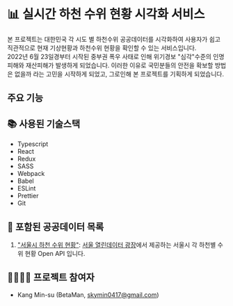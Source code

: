 # 📊 실시간 하천 수위 현황 시각화 서비스

본 프로젝트는 대한민국 각 시도 별 하천수위 공공데이터를 시각화하여 사용자가 쉽고 직관적으로 현재 기상현황과 하천수위 현황을 확인할 수 있는 서비스입니다.  
2022년 6월 23일경부터 시작된 중부권 폭우 사태로 인해 위기경보 "심각"수준의 인명피해와 재산피해가 발생하게 되었습니다. 이러한 이유로 국민분들의 안전을 확보할 방법은 없을까 라는 고민을 시작하게 되었고, 그로인해 본 프로젝트를 기획하게 되었습니다.

## 주요 기능

## 📚 사용된 기술스택

- Typescript
- React
- Redux
- SASS
- Webpack
- Babel
- ESLint
- Prettier
- Git

## 📖 포함된 공공데이터 목록

1. ["서울시 하천 수위 현황"](https://data.seoul.go.kr/dataList/OA-1167/S/1/datasetView.do): [서울 열린데이터 광장](https://data.seoul.go.kr/)에서 제공하는 서울시 각 하천별 수위 현황 Open API 입니다.

## 👩‍💻🧑‍💻 프로젝트 참여자

- Kang Min-su (BetaMan, skymin0417@gmail.com)
